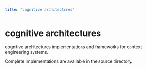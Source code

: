 ```yaml
---
title: "cognitive architectures"
---
```


# cognitive architectures

cognitive architectures implementations and frameworks for context engineering systems.

Complete implementations are available in the source directory.

